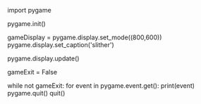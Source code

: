 import pygame

pygame.init()

gameDisplay = pygame.display.set_mode((800,600))
pygame.display.set_caption('slither')

pygame.display.update()

gameExit = False

while not gameExit:
    for event in pygame.event.get():
         print(event)
pygame.quit()
quit()
